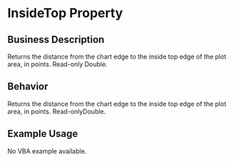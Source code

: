 # InsideTop Property

## Business Description
Returns the distance from the chart edge to the inside top edge of the plot area, in points. Read-only Double.

## Behavior
Returns the distance from the chart edge to the inside top edge of the plot area, in points. Read-onlyDouble.

## Example Usage
No VBA example available.